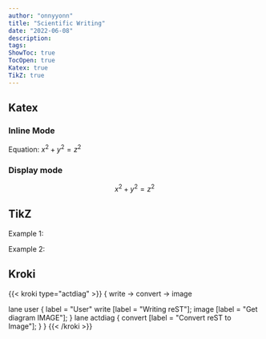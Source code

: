 ```yaml
---
author: "onnyyonn"
title: "Scientific Writing"
date: "2022-06-08"
description:
tags:
ShowToc: true
TocOpen: true
Katex: true
TikZ: true
---
```

## Katex

### Inline Mode

Equation: $x^2 + y^2 = z^2$

### Display mode

$$
x^2 + y^2 = z^2
$$

## TikZ

Example 1:
<script type="text/tikz">
  \begin{tikzpicture}
    \filldraw[color=red!60, fill=red!5, very thick](-1,0) circle (1.5);
    \draw[blue, very thick] (0,0) rectangle (3,2);
    \draw[orange, ultra thick] (4,0) -- (6,0) -- (5.7,2) -- cycle;
  \end{tikzpicture}
</script>

Example 2:
<script type="text/tikz">
  \begin{tikzpicture}
	  \draw (0,0) -- (12,0);
	  \draw (0.2,1)node[left,font=\tiny] {$y=1$} -- (11.8,1);
	  \draw (0.2,-1)node[left,font=\tiny] {$y=-1$} -- (11.8,-1); 
	  \foreach \x in {0,0.5,...,12}{
	    \draw (\x,-0.2)node [below,font=\tiny,] {\x} -- (\x,0.2) ;
	  }
	  \draw[ultra thick, red]
	      (3,0) sin (4,1) cos (5,0) sin (6,-1) cos (7,0)
	            sin (8,1) cos (9,0) sin (10,-1) cos (11,0);    
  \end{tikzpicture}
</script>

## Kroki

{{< kroki type="actdiag" >}}
{
  write -> convert -> image

  lane user {
    label = "User"
    write [label = "Writing reST"];
    image [label = "Get diagram IMAGE"];
  }
  lane actdiag {
    convert [label = "Convert reST to Image"];
  }
}
{{< /kroki >}}

	
